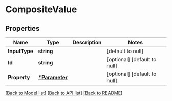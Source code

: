 # CompositeValue

## Properties
Name | Type | Description | Notes
------------ | ------------- | ------------- | -------------
**InputType** | **string** |  | [default to null]
**Id** | **string** |  | [optional] [default to null]
**Property** | [***Parameter**](Parameter.md) |  | [optional] [default to null]

[[Back to Model list]](../README.md#documentation-for-models) [[Back to API list]](../README.md#documentation-for-api-endpoints) [[Back to README]](../README.md)


